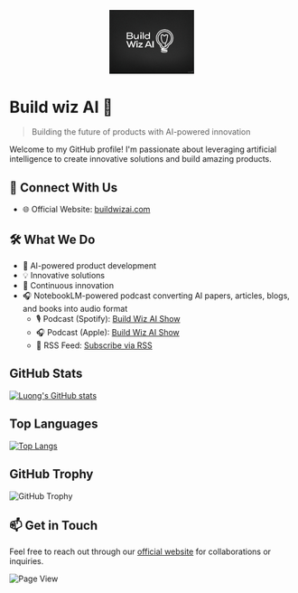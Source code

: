 <p align="center"><img src="logo.jpg" alt="Buildwizai Logo" width="150"/></p>

# Build wiz AI 🚀

> Building the future of products with AI-powered innovation

Welcome to my GitHub profile! I'm passionate about leveraging artificial intelligence to create innovative solutions and build amazing products.

## 🔗 Connect With Us
- 🌐 Official Website: [buildwizai.com](https://buildwizai.com)

## 🛠 What We Do
- 🤖 AI-powered product development
- 💡 Innovative solutions
- 🔄 Continuous innovation
- 🎧 NotebookLM-powered podcast converting AI papers, articles, blogs, and books into audio format
  - 🎙️ Podcast (Spotify): [Build Wiz AI Show](https://open.spotify.com/show/5CVKgOaJSWfKlwe6KaqO7v)
  - 🎧 Podcast (Apple): [Build Wiz AI Show](https://podcasts.apple.com/us/podcast/build-wiz-ai/id1799918505)
  - 📡 RSS Feed: [Subscribe via RSS](https://anchor.fm/s/101f7db20/podcast/rss)

## GitHub Stats

[![Luong's GitHub stats](https://github-readme-stats.vercel.app/api?username=buildwizai&show=reviews,prs_merged,prs_merged_percentage&show_icons=true&theme=dark)](https://github.com/buildwizai)

## Top Languages

[![Top Langs](https://github-readme-stats.vercel.app/api/top-langs/?username=buildwizai&hide=java,html,css&hide_progress=true&theme=dark)](https://github.com/buildwizai)

## GitHub Trophy
![GitHub Trophy](https://github-profile-trophy.vercel.app/?username=buildwizai&theme=dark)

## 📫 Get in Touch
Feel free to reach out through our [official website](https://buildwizai.com) for collaborations or inquiries.

![Page View](https://profile-counter.glitch.me/buildwizai/count.svg)

<!--
**buildwizai/buildwizai** is a ✨ _special_ ✨ repository because its `README.md` (this file) appears on your GitHub profile.
-->
